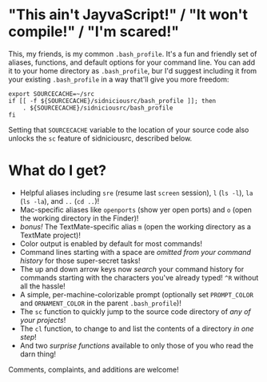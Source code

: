 # "This ain't JayvaScript!" / "It won't compile!" / "I'm scared!" #

This, my friends, is my common `.bash_profile`. It's a fun and friendly set of aliases, functions, and default options for your command line. You can add it to your home directory as `.bash_profile`, bur I'd suggest including it from your existing `.bash_profile` in a way that'll give you more freedom:

    export SOURCECACHE=~/src
    if [[ -f ${SOURCECACHE}/sidniciousrc/bash_profile ]]; then
    	. ${SOURCECACHE}/sidniciousrc/bash_profile
    fi

Setting that `SOURCECACHE` variable to the location of your source code also unlocks the `sc` feature of sidniciousrc, described below.

# What do I get? #

- Helpful aliases including `sre` (resume last `screen` session), `l` (`ls -l`), `la` (`ls -la`), and `..` (`cd ..`)!
- Mac-specific aliases like `openports` (show yer open ports) and `o` (open the working directory in the Finder)!
- *bonus!* The TextMate-specific alias `m` (open the working directory as a TextMate project)!
- Color output is enabled by default for most commands!
- Command lines starting with a space are *omitted from your command history* for those super-secret tasks!
- The up and down arrow keys now *search* your command history for commands starting with the characters you've already typed! `^R` without all the hassle!
- A simple, per-machine-colorizable prompt (optionally set `PROMPT_COLOR` and `ORNAMENT_COLOR` in the parent `.bash_profile`)!
- The `sc` function to quickly jump to the source code directory of *any of your projects*!
- The `cl` function, to change to and list the contents of a directory *in one step*!
- And two *surprise functions* available to only those of you who read the darn thing!

Comments, complaints, and additions are welcome!